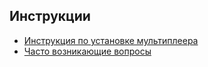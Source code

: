 ## Инструкции

* [Инструкция по установке мультиплеера](#installation-multipalyer)
* [Часто возникающие вопросы](#questions) 
